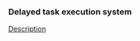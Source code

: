 ### Delayed task execution system 

[Description](https://gist.github.com/eldjernon/055e7cfe049dfe99e794e3814a3208a1)